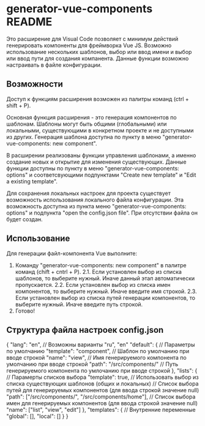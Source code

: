 # generator-vue-components README

Это расширение для Visual Code позволяет с минимум действий генерировать компоненты для фреймворка Vue JS.
Возможно использование нескольких шаблонов, выбор или ввод имени и выбор или ввод пути для создания  компанента. Данные функции возможно настраивать в файле конфигурации.

## Возможности

Доступ к функциям расширения возможен из палитры команд (ctrl + shift + P).

Основная функция расширения - это генерация компонентов по шаблонам. Шаблоны могут быть общими (глобальными) или локальными, существующими в конкретном проекте и не доступными из других. Генерация шаблона доступна по пункту в меню "generator-vue-components: new component".

В расширении реализованы функции управления шаблонами, а именно создание новых и открытие для изменения существующих. Данные функции доступны по пункту в меню "generator-vue-components: options" и соответсвующими подпунктами "Create new template" и "Edit a existing template".

Для сохранения локальных настроек для проекта существует возможность использования локального файла конфигурации. Эта возможность доступна из пункта меню "generator-vue-components: options" и подпункта "open the config.json file". При отсутствии файла он будет создан.

## Использование

Для генерации файл-компонента Vue выполните:
1. Команду "generator-vue-components: new component" в палитре команд (chift + cntrl + P).
2.1. Если установлен выбор из списка шаблонов, то выберите нужный. Иначе данный этап автоматически пропускается.
2.2. Если установлен выбор из списка имен компонентов, то выберите нужный. Иначе введите имя строкой.
2.3. Если установлен выбор из списка путей генерации компонентов, то выберите нужный. Иначе введите путь строкой.
3. Готово!

## Структура файла настроек config.json
{
  "lang": "en",                 // Возможны варианты "ru", "en"
  "default": {                  // Параметры по умолчанию
    "template": "component",    // Шаблон по умолчанию при вводе строкой
    "name": "view",             // Имя генерируемого компонента по умолчанию при вводе строкой
    "path": "/src/components/"  // Путь генерируемого компонента по умлочанию при вводе строкой
  },
  "lists": {                    // Парамерты списков выбора
    "template": true,           // Использовать выбор из списка существующих шаблонов (общих и локальных)
                                // Список выбора путей для генерируемых компонентов (для ввода строкой значение null)
    "path": ["/src/components/", "/src/components/home"],
                                // Список выбора имен для генерируемых компонентов (для ввода строкой значение null)
    "name": ["list", "view", "edit"]
  },
  "templates": {                // Внутренние переменные
    "global": [],
    "local": []
  }
}